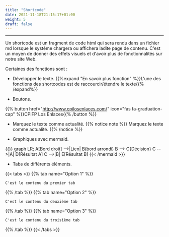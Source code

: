 ```yaml
---
title: "Shortcode"
date: 2021-11-18T21:15:17+01:00
weight: 5
draft: false
---
```

***
Un shortcode est un fragment de code html qui sera rendu dans un fichier md lorsque le système chargera ou affichera ladite page de contenu. C'est un moyen de donner des effets visuels et d'avoir plus de fonctionnalités sur notre site Web.

Certaines des fonctions sont :

+ Développer le texte.
{{%expand "En savoir plus fonction" %}}L'une des fonctions des shortcodes est de raccourcir/étendre le texte{{% /expand%}}

+ Boutons.

{{% button href="http://www.cpilosenlaces.com/" icon="fas fa-graduation-cap" %}}CPIFP Los Enlaces{{% /button %}}

+ Marquez le texte comme actualité.
{{% notice note %}}
Marquez le texte comme actualité.
{{% /notice %}}

+ Graphiques avec mermaid.

{{<mermaid align="left">}}
graph LR;
    A[Bord droit] -->|Lien| B(bord arrondi)
    B --> C{Décision}
    C -->|A| D[Résultat A]
    C -->|B| E[Résultat B]
{{< /mermaid >}}

+ Tabs de différents éléments.

{{< tabs >}}
{{% tab name="Option 1" %}}
```Option 1
C'est le contenu du premier tab
```
{{% /tab %}}
{{% tab name="Option 2" %}}
```Option 2
C'est le contenu du deuxième tab
```
{{% /tab %}}
{{% tab name="Option 3" %}}
```Option 3
C'est le contenu du troisième tab
```
{{% /tab %}}
{{< /tabs >}}